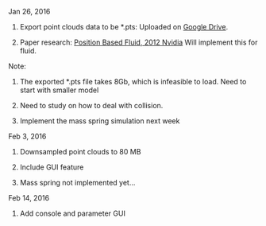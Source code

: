 Jan 26, 2016

1. Export point clouds data to be *.pts: Uploaded on [Google Drive]().
   

2. Paper research: [Position Based Fluid, 2012 Nvidia](http://mmacklin.com/pbf_sig_preprint.pdf) Will implement this for fluid.

Note:

  1. The exported *.pts file takes 8Gb, which is infeasible to load. Need to start with smaller model
   
  2. Need to study on how to deal with collision. 
   
  3. Implement the mass spring simulation next week

Feb 3, 2016

1. Downsampled point clouds to 80 MB

2. Include GUI feature

3. Mass spring not implemented yet...

Feb  14, 2016

1. Add console and parameter GUI


